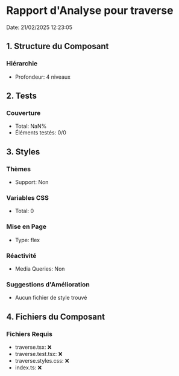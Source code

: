 # Rapport d'Analyse pour traverse

Date: 21/02/2025 12:23:05

## 1. Structure du Composant

### Hiérarchie

- Profondeur: 4 niveaux

## 2. Tests

### Couverture

- Total: NaN%
- Éléments testés: 0/0

## 3. Styles

### Thèmes

- Support: Non

### Variables CSS

- Total: 0

### Mise en Page

- Type: flex

### Réactivité

- Media Queries: Non

### Suggestions d'Amélioration

- Aucun fichier de style trouvé

## 4. Fichiers du Composant

### Fichiers Requis

- traverse.tsx: ❌
- traverse.test.tsx: ❌
- traverse.styles.css: ❌
- index.ts: ❌
